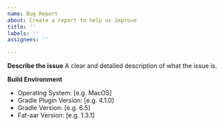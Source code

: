```yaml
---
name: Bug Report
about: Create a report to help us improve
title: ''
labels: ''
assignees: ''

---
```


**Describe the issue**
A clear and detailed description of what the issue is.

**Build Environment**
 - Operating System: [e.g. MacOS]
 - Gradle Plugin Version: [e.g. 4.1.0]
 - Gradle Version: [e.g. 6.5]
 - Fat-aar Version: [e.g. 1.3.1]
